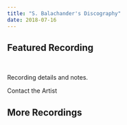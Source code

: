 ```yaml
---
title: "S. Balachander's Discography"
date: 2018-07-16
---
```

## Featured Recording

<div><you-tube videoid="QP9zapAQrt0"></you-tube></div><br>

Recording details and notes.

<notice-box>
<my-button to="/contact/">Contact the Artist</my-button>
</notice-box>

## More Recordings

<div><you-tube-channel></you-tube-channel></div><br>
